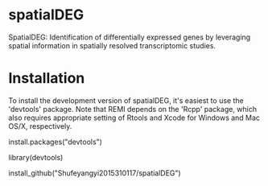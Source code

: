 # spatialDEG

SpatialDEG: Identification of differentially expressed genes by leveraging spatial information in spatially resolved transcriptomic studies.

# Installation

To install the development version of spatialDEG, it's easiest to use the 'devtools' package. Note that REMI depends on the 'Rcpp' package, which also requires appropriate setting of Rtools and Xcode for Windows and Mac OS/X, respectively.

install.packages("devtools")

library(devtools)

install_github("Shufeyangyi2015310117/spatialDEG")
